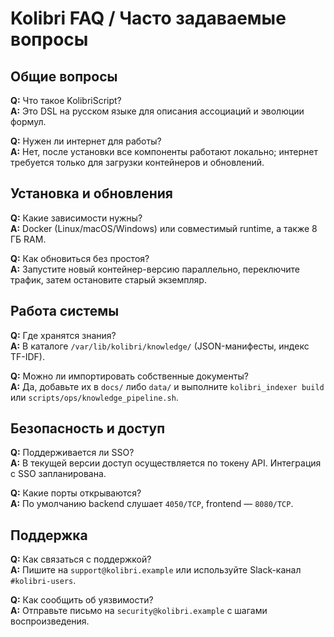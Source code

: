 # Kolibri FAQ / Часто задаваемые вопросы

## Общие вопросы

**Q:** Что такое KolibriScript?  
**A:** Это DSL на русском языке для описания ассоциаций и эволюции формул.

**Q:** Нужен ли интернет для работы?  
**A:** Нет, после установки все компоненты работают локально; интернет требуется
только для загрузки контейнеров и обновлений.

## Установка и обновления

**Q:** Какие зависимости нужны?  
**A:** Docker (Linux/macOS/Windows) или совместимый runtime, а также 8 ГБ RAM.

**Q:** Как обновиться без простоя?  
**A:** Запустите новый контейнер-версию параллельно, переключите трафик, затем
остановите старый экземпляр.

## Работа системы

**Q:** Где хранятся знания?  
**A:** В каталоге `/var/lib/kolibri/knowledge/` (JSON-манифесты, индекс TF-IDF).

**Q:** Можно ли импортировать собственные документы?  
**A:** Да, добавьте их в `docs/` либо `data/` и выполните `kolibri_indexer build`
или `scripts/ops/knowledge_pipeline.sh`.

## Безопасность и доступ

**Q:** Поддерживается ли SSO?  
**A:** В текущей версии доступ осуществляется по токену API. Интеграция с SSO
запланирована.

**Q:** Какие порты открываются?  
**A:** По умолчанию backend слушает `4050/TCP`, frontend — `8080/TCP`.

## Поддержка

**Q:** Как связаться с поддержкой?  
**A:** Пишите на `support@kolibri.example` или используйте Slack-канал `#kolibri-users`.

**Q:** Как сообщить об уязвимости?  
**A:** Отправьте письмо на `security@kolibri.example` с шагами воспроизведения.

